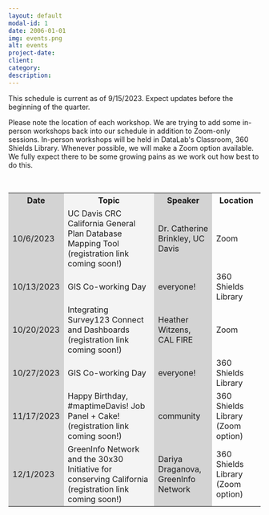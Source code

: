 ```yaml
---
layout: default
modal-id: 1
date: 2006-01-01
img: events.png
alt: events
project-date: 
client: 
category: 
description: 
---
```


<p>This schedule is current as of 9/15/2023. Expect updates before the beginning of the quarter.</p>

<p>Please note the location of each workshop. We are trying to add some in-person workshops back into our schedule in addition to Zoom-only sessions. In-person workshops will be held in DataLab's Classroom, 360 Shields Library. Whenever possible, we will make a Zoom option available. We fully expect there to be some growing pains as we work out how best to do this.</p>

<br>

<table id="schedule" class="center">
	<colgroup>
		<col style="background-color:lightgray">
		<col style="background-color:#F4F4F4">
		<col style="background-color:lightgray">
	</colgroup>
	<tr>
		<th>Date</th>
		<th>Topic</th>
		<th>Speaker</th>
		<th>Location</th>
	</tr>
	<tr>
		<td>10/6/2023</td>
		<td>UC Davis CRC California General Plan Database Mapping Tool (registration link coming soon!)</td>
		<td>Dr. Catherine Brinkley, UC Davis</td>
		<td>Zoom</td>
	</tr>
	<tr>
		<td>10/13/2023</td>
		<td>GIS Co-working Day</td>
		<td>everyone!</td>
		<td>360 Shields Library</td>
	</tr>
	<tr>
		<td>10/20/2023</td>
		<td>Integrating Survey123 Connect and Dashboards (registration link coming soon!)</td>
		<td>Heather Witzens, CAL FIRE</td>
		<td>Zoom</td>
	</tr>
	<tr>
		<td>10/27/2023</td>
		<td>GIS Co-working Day</td>
		<td>everyone!</td>
		<td>360 Shields Library</td>
	</tr>
	<tr>
		<td>11/17/2023</td>
		<td>Happy Birthday, #maptimeDavis! Job Panel + Cake! (registration link coming soon!)</td>
		<td>community</td>
		<td>360 Shields Library (Zoom option)</td>
	</tr>
	<tr>
		<td>12/1/2023</td>
		<td>GreenInfo Network and the 30x30 Initiative for conserving California (registration link coming soon!)</td>
		<td>Dariya Draganova, GreenInfo Network</td>
		<td>360 Shields Library (Zoom option)</td>
	</tr>
</table>

<!-- Empty Row Template:
	<tr>
		<td>date</td>
		<td>talk title (registration link coming soon!)</td>
		<td>speaker name</td>
		<td>location</td>
	</tr>
-->
